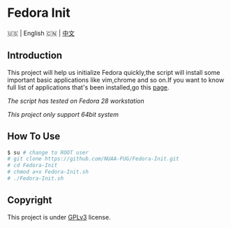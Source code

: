# Fedora Init

:us: | English :cn: | [中文](https://github.com/NUAA-FUG/Fedora-Init/blob/master/README_zh.md)

## Introduction

This project will help us initialize Fedora quickly,the script will install some important basic applications like vim,chrome and so on.If you want to know full list of applications that's been installed,go this [page]().

*The script has tested on Fedora 28 workstation*

*This project only support 64bit system*

## How To Use

```bash
$ su # change to ROOT user
# git clone https://github.com/NUAA-FUG/Fedora-Init.git
# cd Fedora-Init
# chmod a+x Fedora-Init.sh
# ./Fedora-Init.sh
```


## Copyright

This project is under [GPLv3](https://github.com/NUAA-FUG/Fedora-Init/blob/master/LICENSE) license.